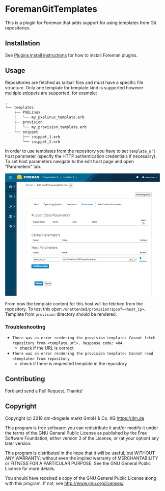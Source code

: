 # ForemanGitTemplates

This is a plugin for Foreman that adds support for using templates from Git repositories.

## Installation

See [Plugins install instructions](https://theforeman.org/plugins/)
for how to install Foreman plugins.

## Usage

Repositories are fetched as tarball files and must have a specific file structure. Only one template for template kind is supported however multiple snippets are supported, for example:

```
.
└── templates
    ├── PXELinux
    │   └── my_pxelinux_template.erb
    ├── provision
    │   └── my_provision_template.erb
    └── snippet
        ├── snippet_1.erb
        └── snippet_2.erb
```

In order to use templates from the repository you have to set `template_url` host parameter (specify the HTTP authentication credentials if necessary). To set host parameters navigate to the edit host page and open "Parameters" tab.

![Host Parameters](./doc/images/host_parameters.png)

From now the template content for this host will be fetched from the repository. To test this open `/unattended/provision?spoof=<host_ip>`. Template from `provision` directory should be rendered.

### Troubleshooting

- `There was an error rendering the provision template: Cannot fetch repository from <template_url>. Response code: 404`
  - check if the URL is correct
- `There was an error rendering the provision template: Cannot read <template> from repository`
  - check if there is requested template in the repository

## Contributing

Fork and send a Pull Request. Thanks!

## Copyright

Copyright (c) 2018 dm-drogerie markt GmbH & Co. KG https://dm.de

This program is free software: you can redistribute it and/or modify
it under the terms of the GNU General Public License as published by
the Free Software Foundation, either version 3 of the License, or
(at your option) any later version.

This program is distributed in the hope that it will be useful,
but WITHOUT ANY WARRANTY; without even the implied warranty of
MERCHANTABILITY or FITNESS FOR A PARTICULAR PURPOSE.  See the
GNU General Public License for more details.

You should have received a copy of the GNU General Public License
along with this program.  If not, see <http://www.gnu.org/licenses/>.
